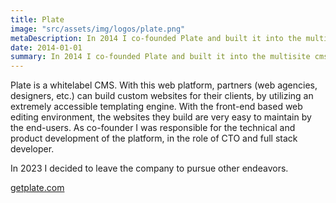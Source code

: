 ```yaml
---
title: Plate
image: "src/assets/img/logos/plate.png"
metaDescription: In 2014 I co-founded Plate and built it into the multisite cms it is today.
date: 2014-01-01
summary: In 2014 I co-founded Plate and built it into the multisite cms it is today.
---
```


Plate is a whitelabel CMS. With this web platform, partners (web agencies, designers, etc.) can build custom websites for their clients, by utilizing an extremely accessible templating engine. With the front-end based web editing environment, the websites they build are very easy to maintain by the end-users. As co-founder I was responsible for the technical and product development of the platform, in the role of CTO and full stack developer.

In 2023 I decided to leave the company to pursue other endeavors.

[getplate.com](https://www.getplate.com)
